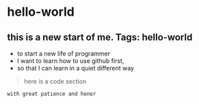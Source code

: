 # hello-world
this is a new start of me.
Tags: hello-world  
---------------------------
* to start a new life of programmer
* I want to learn how to use github first,
* so that I can learn in a quiet different way 

> here is a code section

```
with great patience and honor 
```

